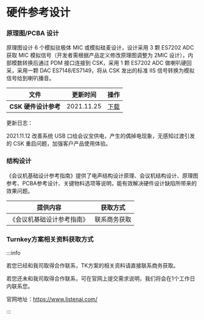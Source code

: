 # 硬件参考设计

### 原理图/PCBA 设计

原理图设计 6 个模拟驻极体 MIC 或模拟硅麦设计，设计采用 3 颗 ES7202 ADC 获取 MIC 模拟信号（开发者需根据产品定义修改原理图调整为 2MIC 设计），内部模数转换后通过 PDM 接口连接到 CSK，采用 1 颗 ES7202 ADC 做喇叭硬回采，采用一颗 DAC ES7148/ES7149，将从 CSK 发出的标准 IIS 信号转换为模拟信号给到喇叭播音。

| 文件                 | 更新时间   | 操作                                                                                                                               |
| -------------------- | ---------- | ---------------------------------------------------------------------------------------------------------------------------------- |
| **CSK 硬件设计参考** | 2021.11.25 | [下载](https://iflyos-external.oss-cn-shanghai.aliyuncs.com/public/lsopen/%E9%80%9A%E8%AF%9D%E9%99%8D%E5%99%AA/hardware_guide.zip) |

更新日志：

2021.11.12 改善系统 USB 口给会议宝供电，产生的偶掉电现象，无感知过渡引发的 CSK 重启问题，加强客户产品使用体验。



### 结构设计

《会议机基础设计参考指南》提供了电声结构设计原理、会议机结构设计、原理图参考、PCBA参考设计、关键物料选项等说明，能有效解决硬件设计缺陷所带来的效果问题。

| 提供内容                   | 获取方式     |
| -------------------------- | ------------ |
| 《会议机基础设计参考指南》 | 联系商务获取 |



### Turnkey方案相关资料获取方式

:::info

若您已经和我司取得合作联系，TK方案的相关资料请直接联系商务获取。

若您还未和我司取得合作联系，可在官网上提交需求说明，我们将会在1个工作日内联系您。

官网地址：https://www.listenai.com/

:::
